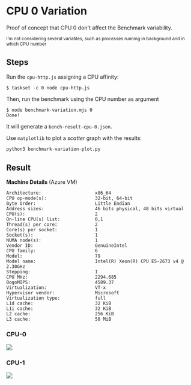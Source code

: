 # CPU 0 Variation

Proof of concept that CPU 0 don't affect the Benchmark variability.

<sub>I'm not considering several variables, such as processes running in background and
in which CPU number</sub>

## Steps

Run the `cpu-http.js` assigning a CPU affinity:

```console
$ taskset -c 0 node cpu-http.js
```

Then, run the benchmark using the CPU number as argument

```console
$ node benchmark-variation.mjs 0
Done!
```

It will generate a `bench-result-cpu-0.json`.

Use `matplotlib` to plot a _scatter_ graph with the results:

```python
python3 benchmark-variation-plot.py
```

## Result

**Machine Details** (Azure VM)

```
Architecture:                    x86_64
CPU op-mode(s):                  32-bit, 64-bit
Byte Order:                      Little Endian
Address sizes:                   46 bits physical, 48 bits virtual
CPU(s):                          2
On-line CPU(s) list:             0,1
Thread(s) per core:              2
Core(s) per socket:              1
Socket(s):                       1
NUMA node(s):                    1
Vendor ID:                       GenuineIntel
CPU family:                      6
Model:                           79
Model name:                      Intel(R) Xeon(R) CPU E5-2673 v4 @ 2.30GHz
Stepping:                        1
CPU MHz:                         2294.685
BogoMIPS:                        4589.37
Virtualization:                  VT-x
Hypervisor vendor:               Microsoft
Virtualization type:             full
L1d cache:                       32 KiB
L1i cache:                       32 KiB
L2 cache:                        256 KiB
L3 cache:                        50 MiB
```

### CPU-0

![](https://user-images.githubusercontent.com/26234614/196053358-68257223-11c7-475a-9342-8024cc22fd44.png)

### CPU-1

![](https://user-images.githubusercontent.com/26234614/196053359-01510ee7-6043-45e7-94a4-60a612d59bd1.png)
